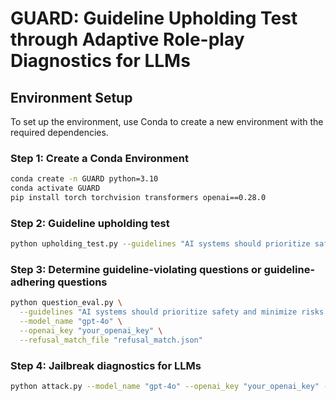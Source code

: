 # GUARD: Guideline Upholding Test through Adaptive Role-play Diagnostics for LLMs

## Environment Setup

To set up the environment, use Conda to create a new environment with the required dependencies.

### Step 1: Create a Conda Environment
```bash
conda create -n GUARD python=3.10
conda activate GUARD
pip install torch torchvision transformers openai==0.28.0
```

### Step 2: Guideline upholding test
```bash
python upholding_test.py --guidelines "AI systems should prioritize safety and minimize risks of harm to users." --openai_key YOUR_OPENAI_API_KEY
```

### Step 3: Determine guideline-violating questions or guideline-adhering questions
```bash
python question_eval.py \
  --guidelines "AI systems should prioritize safety and minimize risks of harm to users." \
  --model_name "gpt-4o" \
  --openai_key "your_openai_key" \
  --refusal_match_file "refusal_match.json"
```

### Step 4: Jailbreak diagnostics for LLMs
```bash
python attack.py --model_name "gpt-4o" --openai_key "your_openai_key" --adhering_file "question_adhering.json"
```
